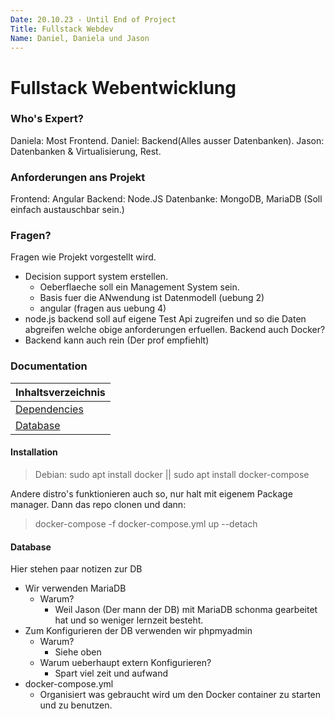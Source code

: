 ```yaml
---
Date: 20.10.23 - Until End of Project
Title: Fullstack Webdev
Name: Daniel, Daniela und Jason
---
```



# **Fullstack Webentwicklung**


### Who's Expert?
Daniela: Most Frontend. 
Daniel: Backend(Alles ausser Datenbanken).
Jason: Datenbanken & Virtualisierung, Rest.


### Anforderungen ans Projekt
Frontend: Angular 
Backend: Node.JS
Datenbanke: MongoDB, MariaDB (Soll einfach austauschbar sein.)


### Fragen? 
Fragen wie Projekt vorgestellt wird.
- Decision support system erstellen.
    - Oeberflaeche soll ein Management System sein.
    - Basis fuer die ANwendung ist Datenmodell (uebung 2)
    - angular (fragen aus uebung 4)
- node.js backend soll auf eigene Test Api zugreifen und so die Daten abgreifen welche obige anforderungen erfuellen. 
Backend auch Docker? 
- Backend kann auch rein (Der prof empfiehlt) 
    
    
### Documentation


| Inhaltsverzeichnis | 
| -------- | 
| [Dependencies](#Dependencies)|
| [Database](#Database)|


#### Installation


> Debian: sudo apt install docker || sudo apt install docker-compose

Andere distro's funktionieren auch so, nur halt mit eigenem Package manager.
Dann das repo clonen und dann:

> docker-compose -f docker-compose.yml up --detach

#### Database
Hier stehen paar notizen zur DB
- Wir verwenden MariaDB
    - Warum?
        - Weil Jason (Der mann der DB) mit MariaDB schonma gearbeitet hat und so weniger lernzeit besteht.
- Zum Konfigurieren der DB verwenden wir phpmyadmin
    - Warum?
        - Siehe oben
    - Warum ueberhaupt extern Konfigurieren?
        - Spart viel zeit und aufwand
- docker-compose.yml 
    - Organisiert was gebraucht wird um den Docker container zu starten und zu benutzen.

